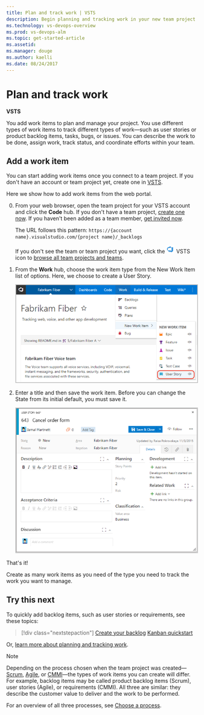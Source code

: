 ```yaml
---
title: Plan and track work | VSTS
description: Begin planning and tracking work in your new team project on Visual Studio Team Services (VSTS)   
ms.technology: vs-devops-overview 
ms.prod: vs-devops-alm
ms.topic: get-started-article
ms.assetid: 
ms.manager: douge
ms.author: kaelli
ms.date: 08/24/2017
---
```


# Plan and track work 

**VSTS**
 
You add work items to plan and manage your project. You use different types of work items to track different types of work&mdash;such as user stories or product backlog items, tasks, bugs, or issues. You can describe the work to be done, assign work, track status, and coordinate efforts within your team.   

<a id="define-new-work">  </a>
## Add a work item 
You can start adding work items once you connect to a team project. If you don't have an account or  team project yet, create one in [VSTS](sign-up-invite-teammates.md).

Here we show how to add work items from the web portal. 

0. From your web browser, open the team project for your VSTS account and click the **Code** hub. If you don't have a team project, [create one now](sign-up-invite-teammates.md). If you haven't been added as a team member, [get invited now](sign-up-invite-teammates.md#invite-others).

	The URL follows this pattern: ```https://{account name}.visualstudio.com/{project name}/_backlogs```  

	If you don't see the team or team project you want, click the ![VSTS icon](../work/_img/icons/project-icon.png) VSTS icon to [browse all team projects and teams](../connect/account-home-pages.md).  

2.	From the **Work** hub, choose the work item type from the New Work Item list of options. Here, we choose to create a User Story. 

	<img src="../work/backlogs/_img/add-work-items-choose-user-story.png" alt="VSTS, TFS 2017, Work hub, Add a work item" style="border: 2px solid #C3C3C3;" /> 

3. Enter a title and then save the work item. Before you can change the State from its initial default, you must save it.  

	<img src="../work/backlogs/_img/add-new-work-item-vsts-user-story.png" alt="Agile process, User story work item form" style="border: 2px solid #C3C3C3;" />  

That's it! 

Create as many work items as you need of the type you need to track the work you want to manage.  


## Try this next  

To quickly add backlog items, such as user stories or requirements, see these topics:  
> [!div class="nextstepaction"]
> [Create your backlog](../work/backlogs/create-your-backlog.md)
> [Kanban quickstart](../work/kanban/kanban-quickstart.md) 

Or, [learn more about planning and tracking work](../work/work-items/index.md).
 

>[!NOTE]  
>Depending on the process chosen when the team project was created&mdash;[Scrum](../work/guidance/scrum-process.md), 
[Agile](../work/guidance/agile-process.md), or [CMMI](../work/guidance/cmmi-process.md)&mdash;the types of work items you can create will differ. For example, backlog items may be called product backlog items (Scrum), user stories (Agile), or requirements (CMMI). All three are similar: they describe the customer value to deliver and the work to be performed.
>
> For an overview of all three processes, see [Choose a process](../work/guidance/choose-process.md). 